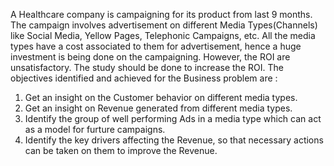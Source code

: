 A Healthcare company is campaigning for its product from last 9 months. The campaign involves advertisement on different Media Types(Channels) like Social Media, Yellow Pages, Telephonic Campaigns, etc. All the media types have a cost associated to them for advertisement, hence a huge investment is being done on the campaigning. However, the ROI are unsatisfactory. The study should be done to increase the ROI.
The objectives identified and achieved for the Business problem are :
1. Get an insight on the Customer behavior on different media types. 
2. Get an insight on Revenue generated from different media types.
3. Identify the group of well performing Ads in a media type which can act as a model for furture campaigns.
4. Identify the key drivers affecting the Revenue, so that necessary actions can be taken on them to improve the Revenue.




